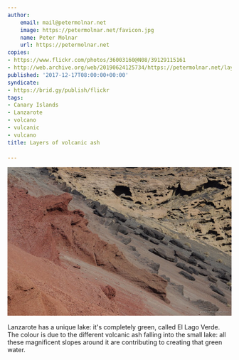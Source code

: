 ```yaml
---
author:
    email: mail@petermolnar.net
    image: https://petermolnar.net/favicon.jpg
    name: Peter Molnar
    url: https://petermolnar.net
copies:
- https://www.flickr.com/photos/36003160@N08/39129115161
- http://web.archive.org/web/20190624125734/https://petermolnar.net/layers-of-volcanic-ash/
published: '2017-12-17T08:00:00+00:00'
syndicate:
- https://brid.gy/publish/flickr
tags:
- Canary Islands
- Lanzarote
- volcano
- vulcanic
- vulcano
title: Layers of volcanic ash

---
```


![](layers-of-volcanic-ash.jpg)

Lanzarote has a unique lake: it's completely green, called El Lago
Verde. The colour is due to the different volcanic ash falling into the
small lake: all these magnificent slopes around it are contributing to
creating that green water.